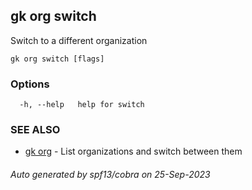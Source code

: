 ## gk org switch

Switch to a different organization

```
gk org switch [flags]
```

### Options

```
  -h, --help   help for switch
```

### SEE ALSO

* [gk org](gk_org.md)	 - List organizations and switch between them

###### Auto generated by spf13/cobra on 25-Sep-2023
